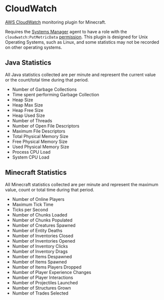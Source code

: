 # CloudWatch
 [AWS CloudWatch](https://aws.amazon.com/cloudwatch/) monitoring plugin for Minecraft.

 Requires the [Systems Manager](https://aws.amazon.com/systems-manager/) agent to have a role with the `cloudwatch:PutMetricData` [permission](https://docs.aws.amazon.com/AmazonCloudWatch/latest/monitoring/permissions-reference-cw.html). This plugin is designed for Unix Operating Systems, such as Linux, and some statistics may not be recorded on other operating systems.

 ## Java Statistics
 All Java statistics collected are per minute and represent the current value or the count/total time during that period.

- Number of Garbage Collections
- Time spent performing Garbage Collection
- Heap Size
- Heap Max Size
- Heap Free Size
- Heap Used Size
- Number of Threads
- Number of Open File Descriptors
- Maximum File Descriptors
- Total Physical Memory Size
- Free Physical Memory Size
- Used Physical Memory Size
- Process CPU Load
- System CPU Load

 ## Minecraft Statistics
 All Minecraft statistics collected are per minute and represent the maximum value, count or total time during that period.

- Number of Online Players
- Maximum Tick Time
- Ticks per Second
- Number of Chunks Loaded
- Number of Chunks Populated
- Number of Creatures Spawned
- Number of Entity Deaths
- Number of Inventories Closed
- Number of Inventories Opened
- Number of Inventory Clicks
- Number of Inventory Drags
- Number of Items Despawned
- Number of Items Spawned
- Number of Items Players Dropped
- Number of Player Experience Changes
- Number of Player Interactions
- Number of Projectiles Launched
- Number of Structures Grown
- Number of Trades Selected